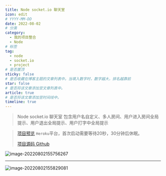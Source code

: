 ```yaml
---
title: Node socket.io 聊天室
icon: edit
# YYYY-MM-DD
date: 2022-08-02
# 分类
category:
  - 我的项目整合
  - Node
# 标签
tag:
  - node
  - socket.io
  - project
# 是否置顶
sticky: false
# 是否收藏在博客主题的文章列表中。当填入数字时，数字越大，排名越靠前
star: false
# 是否将该文章添加至文章列表中。
article: true
# 是否将该文章添加至时间线中。
timeline: true
---
```


> Node socket.io 聊天室 包含用户名自定义、多人房间、用户进入房间全局提示、用户退出全局提示、用户打字中全局提示


<!-- more -->


> [项目预览](http://socket-io-chats.herokuapp.com/)   `Heroku`平台，首次启动需要等待20秒，30分钟后休眠。
>
> [项目源码 Github](https://github.com/ivwv/socket_io_chat)

![image-20220802155756267](https://public-1310720021.cos.ap-shanghai.myqcloud.com/headimg/typora-user-images/2022-08-02-15:57:56*image-20220802155756267*f.png)

---

![image-20220802155829081](https://public-1310720021.cos.ap-shanghai.myqcloud.com/headimg/typora-user-images/2022-08-02-15:58:29*image-20220802155829081*5.png)